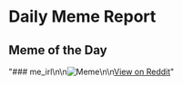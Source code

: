 # Daily Meme Report

## Meme of the Day
"### me_irl\n\n![Meme](https://i.redd.it/srxuhzgrlaqe1.png)\n\n[View on Reddit](https://redd.it/1jhgi14)"
